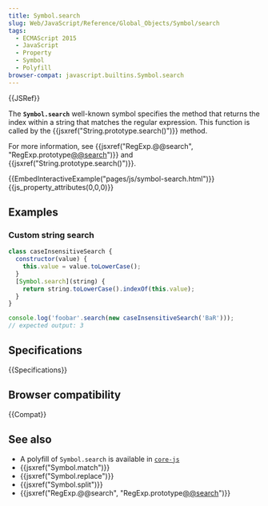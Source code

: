 ```yaml
---
title: Symbol.search
slug: Web/JavaScript/Reference/Global_Objects/Symbol/search
tags:
  - ECMAScript 2015
  - JavaScript
  - Property
  - Symbol
  - Polyfill
browser-compat: javascript.builtins.Symbol.search
---
```

{{JSRef}}

The **`Symbol.search`** well-known symbol specifies the method that returns the
index within a string that matches the regular expression. This function is
called by the {{jsxref("String.prototype.search()")}} method.

For more information, see
{{jsxref("RegExp.@@search", "RegExp.prototype[@@search]()")}}
and {{jsxref("String.prototype.search()")}}.

{{EmbedInteractiveExample("pages/js/symbol-search.html")}}{{js_property_attributes(0,0,0)}}

## Examples

### Custom string search

```js
class caseInsensitiveSearch {
  constructor(value) {
    this.value = value.toLowerCase();
  }
  [Symbol.search](string) {
    return string.toLowerCase().indexOf(this.value);
  }
}

console.log('foobar'.search(new caseInsensitiveSearch('BaR')));
// expected output: 3
```

## Specifications

{{Specifications}}

## Browser compatibility

{{Compat}}

## See also

*   A polyfill of `Symbol.search` is available in
    [`core-js`](https://github.com/zloirock/core-js#ecmascript-symbol)
*   {{jsxref("Symbol.match")}}
*   {{jsxref("Symbol.replace")}}
*   {{jsxref("Symbol.split")}}
*   {{jsxref("RegExp.@@search", "RegExp.prototype[@@search]()")}}
